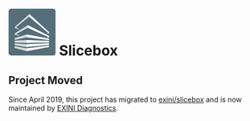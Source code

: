![](src/main/public/images/logo_white_framed_small.png "Slicebox") Slicebox
=====================================================

Project Moved
-------------

Since April 2019, this project has migrated to [exini/slicebox](https://github.com/exini/slicebox) and is now maintained by [EXINI Diagnostics](https://exini.com).
